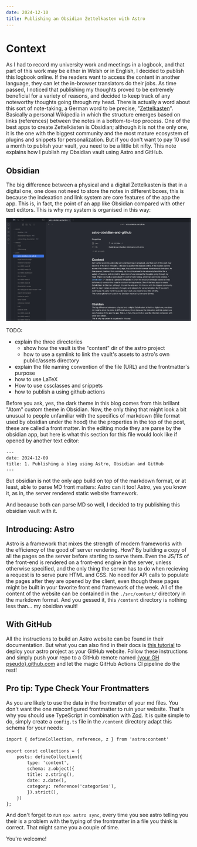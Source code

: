 ```yaml
---
date: 2024-12-10
title: Publishing an Obsidian Zettelkasten with Astro
---
```

# Context
As I had to record my university work and meetings in a logbook, and that part of this work may be either in Welsh or in English, I decided to publish this logbook online. If the readers want to access the content in another language, they can let the in-browser translators do their jobs. As time passed, I noticed that publishing my thoughts proved to be extremely beneficial for a variety of reasons, and decided to keep track of any noteworthy thoughts going through my head. There is actually a word about this sort of note-taking, a German word to be precise, "[Zettelkasten](https://en.wikipedia.org/wiki/Zettelkasten)". Basically a personal Wikipedia in which the structure emerges based on links (references) between the notes in a bottom-to-top process. One of the best apps to create Zettelkästen is Obsidian; although it is not the only one, it is the one with the biggest community and the most mature ecosystem of plugins and snippets for personalization. But if you don't want to pay 10 usd a month to publish your vault, you need to be a little bit nifty.
This note explains how I publish my Obsidian vault using Astro and GitHub.


## Obsidian
The big difference between a physical and a digital Zettelkasten is that in a digital one, one does not need to store the notes in different boxes, this is because the indexation and link system are core features of the app the app. This is, in fact, the point of an app like Obsidian compared with other text editors.
This is why my system is organised in this way:

![.](../assets/obsidian.png)

TODO:
- explain the three directories
	- show how the vault is the "content" dir of the astro project
	- how to use a symlink to link the vault's assets to astro's own public/assets directory
- explain the file naming convention of the file (URL) and the frontmatter's purpose
- how to use LaTeX
- How to use cssclasses and snippets
- how to publish a using github actions

Before you ask, yes, the dark theme in this blog comes from this brillant "Atom" custom theme in Obsidian. Now, the only thing that might look a bit unusual to people unfamiliar with the specifics of markdown (file format used by obsidian under the hood) the the properties in the top of the post, these are called a front matter. In the editing mode they are parse by the obsidian app, but here is what this section for this file would look like if opened by another text editor:

```
---
date: 2024-12-09
title: 1. Publishing a blog using Astro, Obsidian and GitHub
---
```

But obsidian is not the only app build on top of the markdown format, or at least, able to parse MD front matters: Astro can it too! 
Astro, yes you know it, as in, the server rendered static website framework.

And because both can parse MD so well, I decided to try publishing this obsidian vault with it.

## Introducing: Astro
Astro is a framework that mixes the strength of modern frameworks with the efficiency of the good ol' server rendering. How? By building a copy of all the pages on the server before starting to serve them. Even the JS/TS of the front-end is rendered on a front-end engine in the server, unless otherwise specified, and the only thing the server has to do when recieving a request is to serve pure HTML and CSS. No need for API calls to populate the pages after they are opened by the client, even though these pages might be built in your favorite front end framework of the week.
All of the content of the website can be contained in the `./src/content/` directory in the markdown format. And you gessed it, this `/content` directory is nothing less than... my obsidian vault! 

## With GitHub
All the instructions to build an Astro website can be found in their documentation. But what you can also find in their docs is [this tutorial](https://docs.astro.build/en/guides/deploy/github/) to deploy your astro project as your GitHub website.
Follow these instructions and simply push your repo to a GitHub remote named [{your GH pseudo}.github.com](https://pages.github.com/) and let the magic GitHub Actions CI pipeline do the rest! 

## Pro tip: Type Check Your Frontmatters
As you are likely to use the data in the frontmatter of your md files. You don't want the one misconfigured frontmatter to ruin your website. That's why you should use TypeScript in combination with [Zod](https://zod.dev/). It is quite simple to do, simply create a `config.ts` file in the `/content` directory adapt this schema for your needs:

```TS
import { defineCollection, reference, z } from 'astro:content'

export const collections = {
	posts: defineCollection({
		type: 'content',
		schema: z.object({
		title: z.string(),
		date: z.date(),
		category: reference('categories'),
		}).strict(),
	})
};
```

And don't forget to run `npx astro sync`, every time you see astro telling you their is a problem with the typing of the frontmatter in a file you think is correct. That might same you a couple of time.

You're welcome!